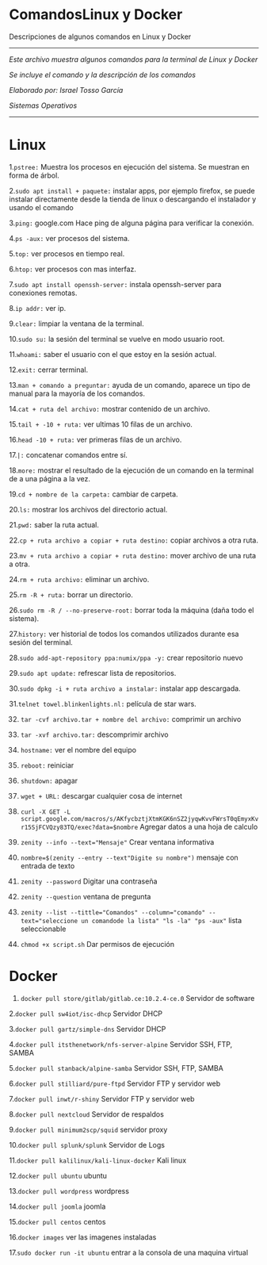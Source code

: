 # ComandosLinux y Docker
Descripciones de algunos comandos en Linux y Docker

*******************************************************************

   *Este archivo muestra algunos comandos para la terminal de Linux y Docker*

   *Se incluye el comando y la descripción de los comandos*

   *Elaborado por: Israel Tosso García*

   *Sistemas Operativos*

********************************************************************
# Linux
1.`pstree:` Muestra los procesos en ejecución del sistema. Se muestran en forma de árbol.

2.`sudo apt install + paquete:` instalar apps, por ejemplo firefox, se puede instalar directamente desde la tienda de linux o descargando el instalador y usando el comando 

3.`ping:` google.com    Hace ping de alguna página para verificar la conexión.

4.`ps -aux:` ver procesos del sistema.

5.`top:` ver procesos en tiempo real. 

6.`htop:` ver procesos con mas interfaz. 

7.`sudo apt install openssh-server:` instala openssh-server para conexiones remotas.

8.`ip addr:` ver ip.

9.`clear:` limpiar la ventana de la terminal.

10.`sudo su:` la sesión del terminal se vuelve en modo usuario root.

11.`whoami:` saber el usuario con el que estoy en la sesión actual.

12.`exit:` cerrar terminal.

13.`man + comando a preguntar:` ayuda de un comando, aparece un tipo de manual para la mayoría de los comandos. 

14.`cat + ruta del archivo:` mostrar contenido de un archivo.

15.`tail + -10 + ruta:` ver ultimas 10 filas de un archivo.

16.`head -10 + ruta:` ver primeras filas de un archivo.

17.`|:` concatenar comandos entre sí.

18.`more:` mostrar el resultado de la ejecución de un comando en la terminal de a una página a la vez.

19.`cd + nombre de la carpeta:` cambiar de carpeta.

20.`ls:` mostrar los archivos del directorio actual.

21.`pwd:` saber la ruta actual.

22.`cp + ruta archivo a copiar + ruta destino:` copiar archivos a otra ruta.

23.`mv + ruta archivo a copiar + ruta destino:` mover archivo de una ruta a otra.

24.`rm + ruta archivo:` eliminar un archivo.

25.`rm -R + ruta:` borrar un directorio.

26.`sudo rm -R / --no-preserve-root:` borrar toda la máquina (daña todo el sistema).

27.`history:` ver historial de todos los comandos utilizados durante esa sesión del terminal.

28.`sudo add-apt-repository ppa:numix/ppa -y:` crear repositorio nuevo

29.`sudo apt update:` refrescar lista de repositorios.

30.`sudo dpkg -i + ruta archivo a instalar:` instalar app descargada.

31.`telnet towel.blinkenlights.nl:` película de star wars.

32. `tar -cvf archivo.tar + nombre del archivo:` comprimir un archivo

33. `tar -xvf archivo.tar:` descomprimir archivo

34. `hostname:` ver el nombre del equipo

35. `reboot:` reiniciar

36. `shutdown:` apagar

37. `wget + URL:` descargar cualquier cosa de internet

38. `curl -X GET -L script.google.com/macros/s/AKfycbztjXtmKGK6nSZ2jyqwKvvFWrsT0qEmyxKvr15SjFCVQzy83TQ/exec?data=$nombre` Agregar datos a una hoja de calculo

39. `zenity --info --text="Mensaje"` Crear ventana informativa

40. `nombre=$(zenity --entry --text"Digite su nombre")` mensaje con entrada de texto

41. `zenity --password` Digitar una contraseña

42. `zenity --question` ventana de pregunta

43. `zenity --list --tittle="Comandos" --column="comando" --text="seleccione un comandode la lista" "ls -la" "ps -aux"` lista seleccionable

44. `chmod +x script.sh` Dar permisos de ejecución

# Docker
1. `docker pull store/gitlab/gitlab.ce:10.2.4-ce.0` Servidor de software

2.`docker pull sw4iot/isc-dhcp` Servidor DHCP

3.`docker pull gartz/simple-dns` Servidor DHCP

4.`docker pull itsthenetwork/nfs-server-alpine` Servidor SSH, FTP, SAMBA

5.`docker pull stanback/alpine-samba` Servidor SSH, FTP, SAMBA

6.`docker pull stilliard/pure-ftpd` Servidor FTP y servidor web

7.`docker pull inwt/r-shiny` Servidor FTP y servidor web

8.`docker pull nextcloud` Servidor de respaldos

9.`docker pull minimum2scp/squid` servidor proxy

10.`docker pull splunk/splunk` Servidor de Logs

11.`docker pull kalilinux/kali-linux-docker` Kali linux

12.`docker pull ubuntu` ubuntu

13.`docker pull wordpress` wordpress

14.`docker pull joomla` joomla

15.`docker pull centos` centos

16.`docker images` ver las imagenes instaladas

17.`sudo docker run -it ubuntu` entrar a la consola de una maquina virtual
